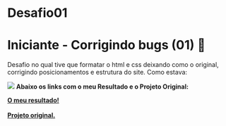 # Desafio01
# Iniciante - Corrigindo bugs (01) **👀**

Desafio no qual tive que formatar o html e css deixando como o original, corrigindo posicionamentos e estrutura do site.
Como estava:

<img src="https://efficient-sloth-d85.notion.site/image/https%3A%2F%2Fs3-us-west-2.amazonaws.com%2Fsecure.notion-static.com%2Fa29a32b1-069e-4e79-af05-d69f772bccb5%2FUntitled.png?table=block&id=8f89f434-cf5e-47a9-8612-c55e35452cfd&spaceId=08f749ff-d06d-49a8-a488-9846e081b224&width=2000&userId=&cache=v2"/>
<strong>Abaixo os links com o meu Resultado e o Projeto Original:<strong/>
  
<a href="https://douglasantosilva.github.io/Desafio01/" target="_blank">O meu resultado!</a><br/>       
<a href="https://explorer-stage02-p01.vercel.app/" target="_blank">Projeto original.</a>

